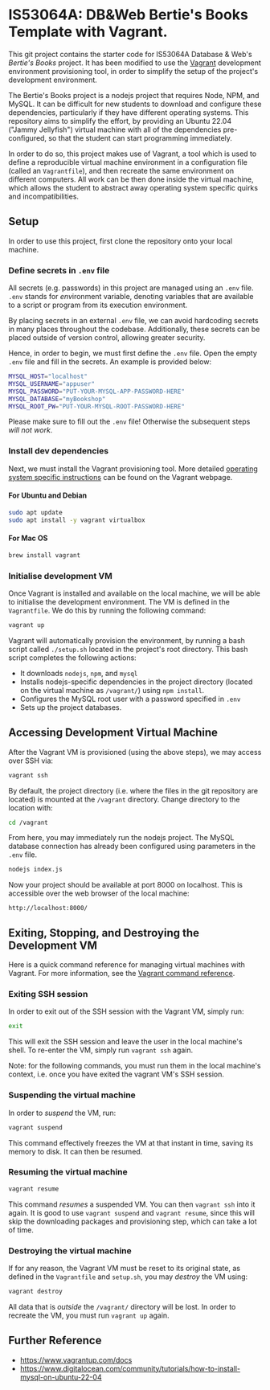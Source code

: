 # IS53064A: DB&Web Bertie's Books Template with Vagrant.
This git project contains the starter code for IS53064A Database & Web's *Bertie's Books* project. It has been modified to use the [Vagrant](https://www.vagrantup.com/) development environment provisioning tool, in order to simplify the setup of the project's development environment.

The Bertie's Books project is a nodejs project that requires Node, NPM, and MySQL. It can be difficult for new students to download and configure these dependencies, particularly if they have different operating systems. This repository aims to simplify the effort, by providing an Ubuntu 22.04 ("Jammy Jellyfish") virtual machine with all of the dependencies pre-configured, so that the student can start programming immediately. 

In order to do so, this project makes use of Vagrant, a tool which is used to define a reproducible virtual machine environment in a configuration file (called an `Vagrantfile`), and then recreate the same environment on different computers. All work can be then done inside the virtual machine, which allows the student to abstract away operating system specific quirks and incompatibilities.

## Setup
In order to use this project, first clone the repository onto your local machine.


### Define secrets in `.env` file

All secrets (e.g. passwords) in this project are managed using an `.env` file. `.env` stands for *env*ironment variable, denoting variables that are available to a script or program from its execution environment.

By placing secrets in an external `.env` file, we can avoid hardcoding secrets in many places throughout the codebase. Additionally, these secrets can be placed outside of version control, allowing greater security.

Hence, in order to begin, we must first define the `.env` file. Open the empty `.env` file and fill in the secrets. An example is provided below:

```bash
MYSQL_HOST="localhost"
MYSQL_USERNAME="appuser"
MYSQL_PASSWORD="PUT-YOUR-MYSQL-APP-PASSWORD-HERE"
MYSQL_DATABASE="myBookshop"
MYSQL_ROOT_PW="PUT-YOUR-MYSQL-ROOT-PASSWORD-HERE"
```

Please make sure to fill out the `.env` file! Otherwise the subsequent steps *will not work*.

### Install dev dependencies
Next, we must install the Vagrant provisioning tool. More detailed [operating system specific instructions](https://www.vagrantup.com/downloads) can be found on the Vagrant webpage.

#### For Ubuntu and Debian

```bash
sudo apt update
sudo apt install -y vagrant virtualbox
```

#### For Mac OS

```zsh
brew install vagrant
```

### Initialise development VM

Once Vagrant is installed and available on the local machine, we will be able to initialise the development environment. The VM is defined in the `Vagrantfile`. We do this by running the following command:

```bash
vagrant up
```

Vagrant will automatically provision the environment, by running a bash script called `./setup.sh` located in the project's root directory. This bash script completes the following actions:

* It downloads `nodejs`, `npm`, and `mysql`
* Installs nodejs-specific dependencies in the project directory (located on the virtual machine as `/vagrant/`) using `npm install`.
* Configures the MySQL root user with a password specified in `.env`
* Sets up the project databases.

## Accessing Development Virtual Machine

After the Vagrant VM is provisioned (using the above steps), we may access over SSH via:

```bash
vagrant ssh
```

By default, the project directory (i.e. where the files in the git repository are located) is mounted at the `/vagrant` directory. Change directory to the location with:

```bash
cd /vagrant
```

From here, you may immediately run the nodejs project. The MySQL database connection has already been configured using parameters in the `.env` file.

```bash
nodejs index.js
```

Now your project should be available at port 8000 on localhost. This is accessible over the web browser of the local machine:

```
http://localhost:8000/
```

## Exiting, Stopping, and Destroying the Development VM

Here is a quick command reference for managing virtual machines with Vagrant. For more information, see the [Vagrant command reference](https://www.vagrantup.com/docs/cli).

### Exiting SSH session
In order to exit out of the SSH session with the Vagrant VM, simply run:

```bash
exit
```

This will exit the SSH session and leave the user in the local machine's shell. To re-enter the VM, simply run `vagrant ssh` again.

Note: for the following commands, you must run them in the local machine's context, i.e. once you have exited the vagrant VM's SSH session.

### Suspending the virtual machine

In order to *suspend* the VM, run:

```bash
vagrant suspend
```

This command effectively freezes the VM at that instant in time, saving its memory to disk. It can then be resumed.

### Resuming the virtual machine

```bash
vagrant resume
```

This command *resumes* a suspended VM. You can then `vagrant ssh` into it again. It is good to use `vagrant suspend` and `vagrant resume`, since this will skip the downloading packages and provisioning step, which can take a lot of time.

### Destroying the virtual machine

If for any reason, the Vagrant VM must be reset to its original state, as defined in the `Vagrantfile` and `setup.sh`, you may *destroy* the VM using:

```bash
vagrant destroy
```

All data that is *outside* the `/vagrant/` directory will be lost. In order to recreate the VM, you must run `vagrant up` again.

## Further Reference

* https://www.vagrantup.com/docs
* https://www.digitalocean.com/community/tutorials/how-to-install-mysql-on-ubuntu-22-04
